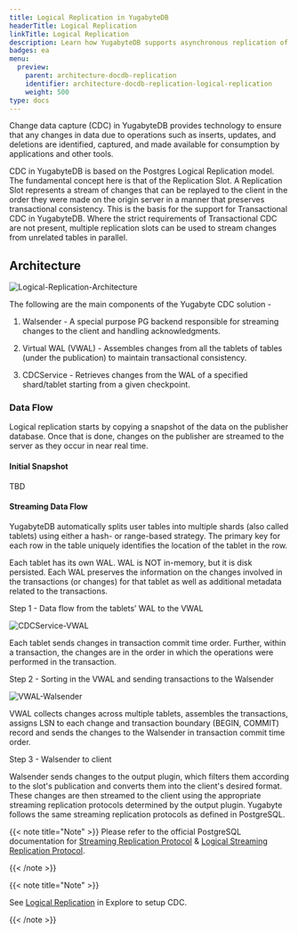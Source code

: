 ```yaml
---
title: Logical Replication in YugabyteDB
headerTitle: Logical Replication
linkTitle: Logical Replication
description: Learn how YugabyteDB supports asynchronous replication of data changes (inserts, updates, and deletes) to external databases or applications.
badges: ea
menu:
  preview:
    parent: architecture-docdb-replication
    identifier: architecture-docdb-replication-logical-replication
    weight: 500
type: docs
---
```


Change data capture (CDC) in YugabyteDB provides technology to ensure that any changes in data due to operations such as inserts, updates, and deletions are identified, captured, and made available for consumption by applications and other tools. 

CDC in YugabyteDB is based on the Postgres Logical Replication model. The fundamental concept here is that of the Replication Slot. A Replication Slot represents a stream of changes that can be replayed to the client in the order they were made on the origin server in a manner that preserves transactional consistency. This is the basis for the support for Transactional CDC in YugabyteDB. Where the strict requirements of Transactional CDC are not present, multiple replication slots can be used to stream changes from unrelated tables in parallel.


## Architecture<a id="architecture-1"></a>

![Logical-Replication-Architecture](/images/architecture/logical_replication_architecture.png)

The following are the main components of the Yugabyte CDC solution -

1. Walsender - A special purpose PG backend responsible for streaming changes to the client and handling acknowledgments.

2. Virtual WAL (VWAL) - Assembles changes from all the tablets of tables (under the publication) to maintain transactional consistency.

3. CDCService - Retrieves changes from the WAL of a specified shard/tablet starting from a given checkpoint.


### Data Flow<a id="data-flow"></a>

Logical replication starts by copying a snapshot of the data on the publisher database. Once that is done, changes on the publisher are streamed to the server as they occur in near real time.


#### Initial Snapshot<a id="initial-snapshot"></a>
TBD



#### Streaming Data Flow<a id="streaming-data-flow"></a>

YugabyteDB automatically splits user tables into multiple shards (also called tablets) using either a hash- or range-based strategy. The primary key for each row in the table uniquely identifies the location of the tablet in the row.

Each tablet has its own WAL. WAL is NOT in-memory, but it is disk persisted. Each WAL preserves the information on the changes involved in the transactions (or changes) for that tablet as well as additional metadata related to the transactions.

Step 1 - Data flow from the tablets’ WAL to the VWAL

![CDCService-VWAL](/images/architecture/cdc_service_vwal_interaction.png)

Each tablet sends changes in transaction commit time order. Further, within a transaction, the changes are in the order in which the operations were performed in the transaction.

Step 2 - Sorting in the VWAL and sending transactions to the Walsender

![VWAL-Walsender](/images/architecture/vwal_walsender_interaction.png)

VWAL collects changes across multiple tablets, assembles the transactions, assigns LSN to each change and transaction boundary (BEGIN, COMMIT) record and sends the changes to the Walsender in transaction commit time order.

Step 3 - Walsender to client

Walsender sends changes to the output plugin, which filters them according to the slot's publication and converts them into the client's desired format. These changes are then streamed to the client using the appropriate streaming replication protocols determined by the output plugin. Yugabyte follows the same streaming replication protocols as defined in PostgreSQL.

{{< note title="Note" >}}
Please refer to the official PostgreSQL documentation for [Streaming Replication Protocol](https://www.postgresql.org/docs/11/protocol-replication.html) & [Logical Streaming Replication Protocol](https://www.postgresql.org/docs/11/protocol-logical-replication.html).

{{< /note >}}



{{< note title="Note" >}}

See [Logical Replication](../../../explore/logical-replication/) in Explore to setup CDC.

{{< /note >}}
